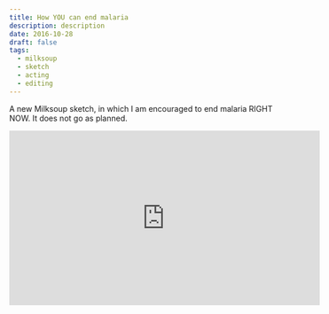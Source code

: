 ```yaml
---
title: How YOU can end malaria
description: description
date: 2016-10-28
draft: false
tags:
  - milksoup
  - sketch
  - acting
  - editing
---
```


A new Milksoup sketch, in which I am encouraged to end malaria RIGHT NOW. It does not go as planned.

<iframe width="560" height="315" src="https://www.youtube.com/embed/GSHWmtb9YLw?si=MYd83SnQHiMmYTLT" title="YouTube video player" frameborder="0" allow="accelerometer; autoplay; clipboard-write; encrypted-media; gyroscope; picture-in-picture; web-share" allowfullscreen></iframe>
